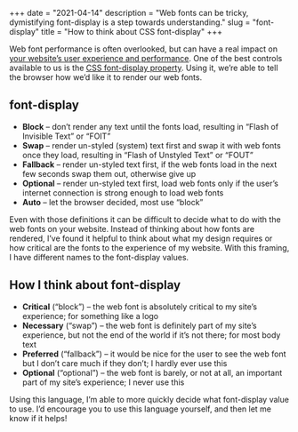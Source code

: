 +++
date = "2021-04-14"
description = "Web fonts can be tricky, dymistifying font-display is a step towards understanding."
slug = "font-display"
title = "How to think about CSS font-display"
+++

Web font performance is often overlooked, but can have a real impact on 
[your website’s user experience and performance](https://www.zachleat.com/web/css-tricks-web-fonts/). 
One of the best controls available to us is the [CSS font-display property](https://css-tricks.com/almanac/properties/f/font-display/). 
Using it, we’re able to tell the browser how we’d like it to render our web fonts.

## font-display

* **Block** – don’t render any text until the fonts load, resulting in “Flash of Invisible Text” or “FOIT”
* **Swap** – render un-styled (system) text first and swap it with web fonts once they load, resulting in “Flash of Unstyled Text” or “FOUT”
* **Fallback** – render un-styled text first, if the web fonts load in the next few seconds swap them out, otherwise give up
* **Optional** – render un-styled text first, load web fonts only if the user’s internet connection is strong enough to load web fonts
* **Auto** – let the browser decided, most use “block”

Even with those definitions it can be difficult to decide what to do with the 
web fonts on your website. Instead of thinking about how fonts are rendered, 
I’ve found it helpful to think about what my design requires or how critical are 
the fonts to the experience of my website. With this framing, I have different 
names to the font-display values.

## How I think about font-display

* **Critical** (“block”) – the web font is absolutely critical to my site’s experience; for something like a logo
* **Necessary** (“swap”) – the web font is definitely part of my site’s experience, but not the end of the world if it’s not there; for most body text
* **Preferred** (“fallback”) – it would be nice for the user to see the web font but I don’t care much if they don’t; I hardly ever use this
* **Optional** (“optional”) – the web font is barely, or not at all, an important part of my site’s experience; I never use this

Using this language, I’m able to more quickly decide what font-display value to use. 
I’d encourage you to use this language yourself, and then let me know if it helps!
